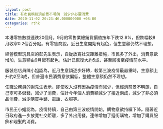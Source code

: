 ```yaml
---
layout: post
title: 有市民稱經濟前景不明朗　減少非必要消費
date: 2020-11-02 20:23:46.000000000 +08:00
categories: rthk
---
```


本港零售數據連跌20個月，9月的零售業總銷貨價值按年下跌12.9%，但跌幅較8月收窄0.2個百分點。有零售商說，近日生意開始有起色，但生意額仍然不理想。

經營模型玩具店的彭先生表示，自從放寬社交距離措施，市民多了外出，消費意欲增加，生意額由9月起有起色，估計已恢復大約5成，甚至回復至疫情前水平。

服裝店店員陳小姐認為，近月生意額逐步好轉，較第三波疫情最嚴重時，生意額上升約2至3成，但普遍市民消費意欲偏低，整體生意額仍然不理想。

任職公務員的謝先生表示，即使收入沒有因為疫情而減少，但經濟前景不明朗，自己寧可多儲錢，減少了消費，估計今年個人消費額減少了接近兩成，減少了非必須品消費，減少購買手錶、電話、衣服等。

市民王小姐認為，疫情持續，自己由第三波疫情開始，購物意欲持續下降。隨著近日政府進一步放寬社交距離，多了外出用餐，連帶增加了逛街購物，增加了購買服飾和理髮的消費。
